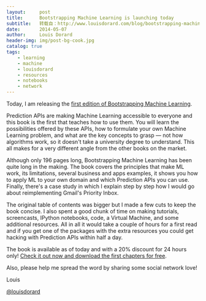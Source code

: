 ```yaml
---
layout:     post
title:      Bootstrapping Machine Learning is launching today
subtitle:   转载自：http://www.louisdorard.com/blog/bootstrapping-machine-learning-launching-today
date:       2014-05-07
author:     Louis Dorard
header-img: img/post-bg-cook.jpg
catalog: true
tags:
    - learning
    - machine
    - louisdorard
    - resources
    - notebooks
    - network
---
```


Today, I am releasing the [first edition of Bootstrapping Machine Learning](http://www.louisdorard.com/machine-learning-book).

Prediction APIs are making Machine Learning accessible to everyone and this book is the first that teaches how to use them. You will learn the possibilities offered by these APIs, how to formulate your own Machine Learning problem, and what are the key concepts to grasp — not how algorithms work, so it doesn't take a university degree to understand. This all makes for a very different angle from the other books on the market.

Although only 196 pages long, Bootstrapping Machine Learning has been quite long in the making. The book covers the principles that make ML work, its limitations, several business and apps examples, it shows you how to apply ML to your own domain and which Prediction APIs you can use. Finally, there's a case study in which I explain step by step how I would go about reimplementing Gmail's Priority Inbox.

The original table of contents was bigger but I made a few cuts to keep the book concise. I also spent a good chunk of time on making tutorials, screencasts, IPython notebooks, code, a Virtual Machine, and some additional resources. All in all it would take a couple of hours for a first read and if you get one of the packages with the extra resources you could get hacking with Prediction APIs within half a day.

The book is available as of today and with a 20% discount for 24 hours only! [Check it out now and download the first chapters for free](http://www.louisdorard.com/machine-learning-book).

Also, please help me spread the word by sharing some social network love!

Louis

[@louisdorard](http://twitter.com/louisdorard)
